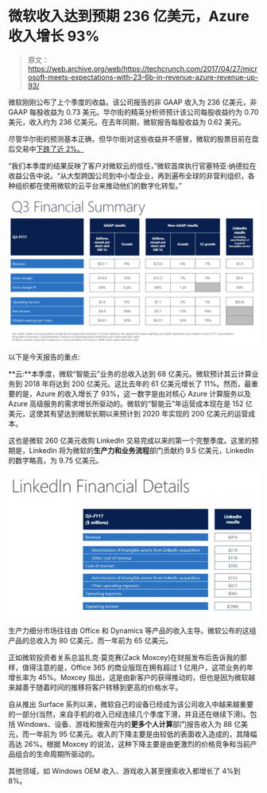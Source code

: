 # 微软收入达到预期 236 亿美元，Azure 收入增长 93%

> 原文：<https://web.archive.org/web/https://techcrunch.com/2017/04/27/microsoft-meets-expectations-with-23-6b-in-revenue-azure-revenue-up-93/>

微软刚刚公布了上个季度的收益。该公司报告的非 GAAP 收入为 236 亿美元，非 GAAP 每股收益为 0.73 美元。华尔街的精英分析师预计该公司每股收益约为 0.70 美元，收入约为 236 亿美元。在去年同期，微软报告每股收益为 0.62 美元。

尽管华尔街的预测基本正确，但华尔街对这些收益并不感冒，微软的股票目前在盘后交易中[下跌了近 2%。](https://web.archive.org/web/20221202212307/https://www.google.com/finance?q=NASDAQ:MSFT)

“我们本季度的结果反映了客户对微软云的信任，”微软首席执行官塞特亚·纳德拉在收益公告中说。“从大型跨国公司到中小型企业，再到遍布全球的非营利组织，各种组织都在使用微软的云平台来推动他们的数字化转型。”

[![](img/546a819c672319f4bdc2c862e9f2d967.png)](https://web.archive.org/web/20221202212307/https://beta.techcrunch.com/wp-content/uploads/2017/04/2017-04-27_1321.png)

以下是今天报告的重点:

**云:**本季度，微软“智能云”业务的总收入达到 68 亿美元。微软预计其云计算业务到 2018 年将达到 200 亿美元。这比去年的 61 亿美元增长了 11%。然而，最重要的是，Azure 的收入增长了 93%，这一数字是由对核心 Azure 计算服务以及 Azure 高级服务的需求增长所驱动的。微软的“智能云”年运营成本现在是 152 亿美元，这使其有望达到微软长期以来预计到 2020 年实现的 200 亿美元的运营成本。

这也是微软 260 亿美元收购 LinkedIn 交易完成以来的第一个完整季度。这里的预期是，LinkedIn 将为微软的**生产力和业务流程**部门贡献约 9.5 亿美元，LinkedIn 的数字略高，为 9.75 亿美元。

[![](img/fef6535820636da8d99ccc51c1c4d526.png)](https://web.archive.org/web/20221202212307/https://beta.techcrunch.com/wp-content/uploads/2017/04/2017-04-27_1322.png)

生产力细分市场往往由 Office 和 Dynamics 等产品的收入主导。微软公布的这组产品的总收入为 80 亿美元，而一年前为 65 亿美元。

正如微软投资者关系总监扎克·莫克赛(Zack Moxcey)在财报发布后告诉我的那样，值得注意的是，Office 365 的商业版现在拥有超过 1 亿用户，这项业务的年增长率为 45%。Moxcey 指出，这是由新客户的获得推动的，但也是因为微软越来越善于随着时间的推移将客户转移到更高的价格水平。

自从推出 Surface 系列以来，微软自己的设备已经成为该公司收入中越来越重要的一部分(当然，来自手机的收入已经连续几个季度下滑，并且还在继续下滑)。包括 Windows、设备、游戏和搜索在内的**更多个人计算**部门报告收入为 88 亿美元，而一年前为 95 亿美元。收入的下降主要是由较低的表面收入造成的，其降幅高达 26%。根据 Moxcey 的说法，这种下降主要是由更激烈的价格竞争和当前产品组合的生命周期所驱动的。

其他领域，如 Windows OEM 收入、游戏收入甚至搜索收入都增长了 4%到 8%。